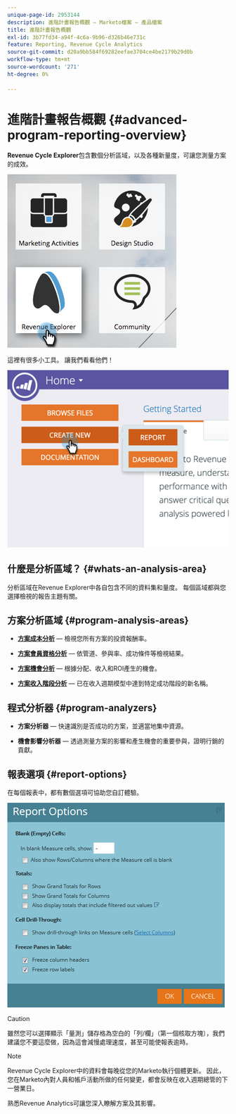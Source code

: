 ```yaml
---
unique-page-id: 2953144
description: 進階計畫報告概觀 — Marketo檔案 — 產品檔案
title: 進階計畫報告概觀
exl-id: 3b77fd34-a94f-4c6a-9b96-d326b46e731c
feature: Reporting, Revenue Cycle Analytics
source-git-commit: d20a9bb584f69282eefae3704ce4be2179b29d0b
workflow-type: tm+mt
source-wordcount: '271'
ht-degree: 0%

---
```


# 進階計畫報告概觀 {#advanced-program-reporting-overview}

**Revenue Cycle Explorer**&#x200B;包含數個分析區域，以及各種新量度，可讓您測量方案的成效。

![](assets/rev.png)

這裡有很多小工具。 讓我們看看他們！

![](assets/image2015-4-30-10-3a15-3a17.png)

## 什麼是分析區域？ {#whats-an-analysis-area}

分析區域在Revenue Explorer中各自包含不同的資料集和量度。 每個區域都與您選擇檢視的報告主題有關。

## 方案分析區域 {#program-analysis-areas}

* **[方案成本分析](understanding-the-program-cost-analysis-area.md)** — 檢視您所有方案的投資報酬率。

* **[方案會員資格分析](understanding-the-program-membership-analysis-area.md)** — 依管道、參與率、成功條件等檢視結果。

* **[方案機會分析](understanding-the-program-opportunity-analysis-area.md)** — 根據分配、收入和ROI產生的機會。

* **[方案收入階段分析](understanding-the-program-revenue-stage-analysis-area.md)** — 已在收入週期模型中達到特定成功階段的新名稱。

## 程式分析器 {#program-analyzers}

* **方案分析器** — 快速識別是否成功的方案，並適當地集中資源。

* **機會影響分析器** — 透過測量方案的影響和產生機會的重要參與，證明行銷的貢獻。

## 報表選項 {#report-options}

在每個報表中，都有數個選項可協助您自訂體驗。

![](assets/report-options.png)

>[!CAUTION]
>
>雖然您可以選擇顯示「量測」儲存格為空白的「列/欄」（第一個核取方塊），我們建議您不要這麼做，因為這會減慢處理速度，甚至可能使報表逾時。

>[!NOTE]
>
>Revenue Cycle Explorer中的資料會每晚從您的Marketo執行個體更新。 因此，您在Marketo內對人員和帳戶活動所做的任何變更，都會反映在收入週期總管的下一營業日。

熟悉Revenue Analytics可讓您深入瞭解方案及其影響。
